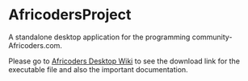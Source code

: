 # AfricodersProject
A standalone desktop application for the programming community- Africoders.com.

Please go to [Africoders Desktop Wiki](https://bitbucket.org/bolkay/africodersdesktopproject/wiki/home) to see the download link for
the executable file and also the important documentation.
